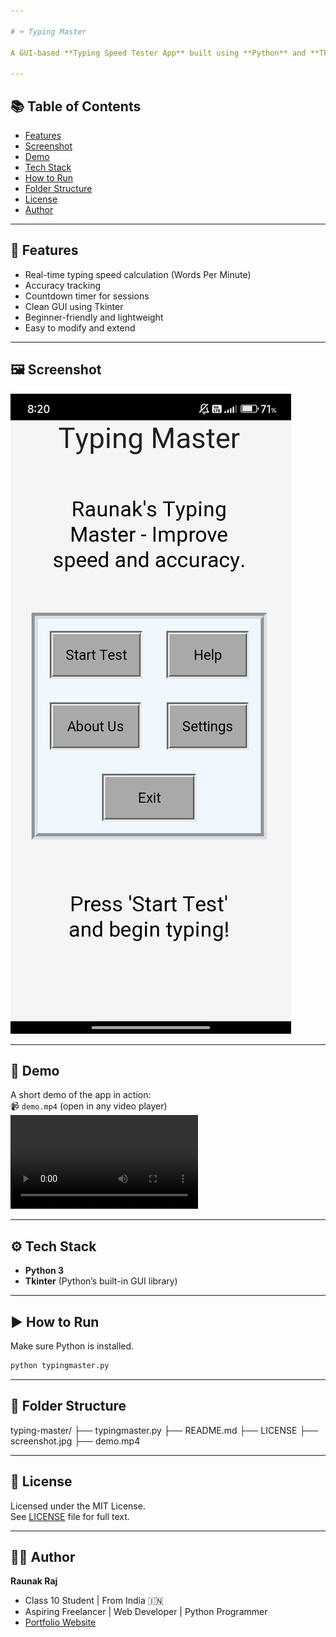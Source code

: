 ```yaml
---

# ⌨️ Typing Master

A GUI-based **Typing Speed Tester App** built using **Python** and **Tkinter**. This project is designed to help users improve their typing speed and accuracy in a clean and interactive interface.

---
```


## 📚 Table of Contents
- [Features](#-features)
- [Screenshot](#-screenshot)
- [Demo](#-demo)
- [Tech Stack](#-tech-stack)
- [How to Run](#-how-to-run)
- [Folder Structure](#-folder-structure)
- [License](#-license)
- [Author](#-author)

---

## 🚀 Features

- Real-time typing speed calculation (Words Per Minute)
- Accuracy tracking
- Countdown timer for sessions
- Clean GUI using Tkinter
- Beginner-friendly and lightweight
- Easy to modify and extend

---

## 🖼️ Screenshot

![Typing Master Screenshot](screenshot.jpg)

---

## 🎥 Demo

A short demo of the app in action:  
📹 `demo.mp4` (open in any video player)
![Typing Master Video](demo.mp4)

---

## ⚙️ Tech Stack

- **Python 3**
- **Tkinter** (Python’s built-in GUI library)

---

## ▶️ How to Run

Make sure Python is installed.

```bash
python typingmaster.py
```

---

## 📂 Folder Structure

typing-master/
├── typingmaster.py
├── README.md
├── LICENSE
├── screenshot.jpg
├── demo.mp4

---

## 📄 License

Licensed under the MIT License.  
See [LICENSE](LICENSE) file for full text.

---

## 🙋‍♂️ Author

**Raunak Raj**  
- Class 10 Student | From India 🇮🇳  
- Aspiring Freelancer | Web Developer | Python Programmer  
- [Portfolio Website](https://raunak-raj-2025.github.io)
